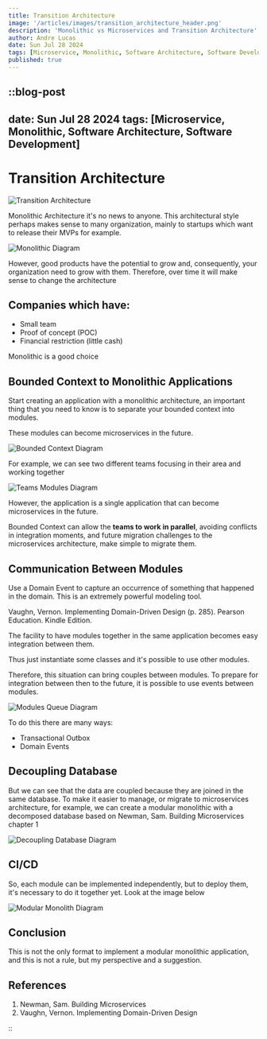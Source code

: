 ```yaml
---
title: Transition Architecture
image: '/articles/images/transition_architecture_header.png'
description: 'Monolithic vs Microservices and Transition Architecture'
author: Andre Lucas
date: Sun Jul 28 2024
tags: [Microservice, Monolithic, Software Architecture, Software Development]
published: true
---
```


::blog-post
---
date: Sun Jul 28 2024
tags: [Microservice, Monolithic, Software Architecture, Software Development]
---
# Transition Architecture

![Transition Architecture](/articles/images/transition_architecture_header.png)

Monolithic Architecture it's no news to anyone. This architectural style perhaps makes sense to many organization, mainly to startups which want to release their MVPs for example.

![Monolithic Diagram](/articles/images/monolithic_diagram.png)

However, good products have the potential to grow and, consequently, your organization need to grow with them. Therefore, over time it will make sense to change the architecture

## Companies which have:

- Small team
- Proof of concept (POC)
- Financial restriction (little cash)

Monolithic is a good choice

## Bounded Context to Monolithic Applications

Start creating an application with a monolithic architecture, an important thing that you need to know is to separate your bounded context into modules.

These modules can become microservices in the future.

![Bounded Context Diagram](/articles/images/bounded_context_diagram.png)

For example, we can see two different teams focusing in their area and working together

![Teams Modules Diagram](/articles/images/teams_modules_diagram.jpeg)

However, the application is a single application that can become microservices in the future.

Bounded Context can allow the **teams to work in parallel**, avoiding conflicts in integration moments, and future migration challenges to the microservices architecture, make simple to migrate them.

## Communication Between Modules

Use a Domain Event to capture an occurrence of something that happened in the domain. This is an extremely powerful modeling tool.

Vaughn, Vernon. Implementing Domain-Driven Design (p. 285). Pearson Education. Kindle Edition.

The facility to have modules together in the same application becomes easy integration between them.

Thus just instantiate some classes and it's possible to use other modules.

Therefore, this situation can bring couples between modules. To prepare for integration between then to the future, it is possible to use events between modules.

![Modules Queue Diagram](/articles/images/modules_queue_diagram.jpeg)

To do this there are many ways:

- Transactional Outbox
- Domain Events

## Decoupling Database

But we can see that the data are coupled because they are joined in the same database. To make it easier to manage, or migrate to microservices architecture, for example, we can create a modular monolithic with a decomposed database based on Newman, Sam. Building Microservices chapter 1

![Decoupling Database Diagram](/articles/images/decoupling_database_diagram.png)

## CI/CD

So, each module can be implemented independently, but to deploy them, it's necessary to do it together yet. Look at the image below

![Modular Monolith Diagram](/articles/images/modular_monolith_diagram.png)

## Conclusion

This is not the only format to implement a modular monolithic application, and this is not a rule, but my perspective and a suggestion.

## References

1. Newman, Sam. Building Microservices
2. Vaughn, Vernon. Implementing Domain-Driven Design

::